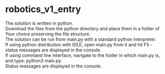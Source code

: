 # robotics_v1_entry
The solution is written in python.\
Download the files from the python directory and place them in a folder of Your choice preserving the file structure.\
The solution can be run from main.py with a standard python interpreter.\
If using python distribution with IDLE, open main.py from it and hit F5 - status messages are displayed in the console.\
If using command line interface, navigate to the folder in which main.py is, and type: python3 main.py\
Status messages are displayed in the console.

